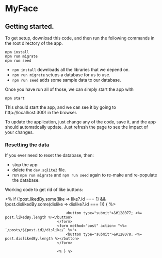 # MyFace

## Getting started.

To get setup, download this code, and then run the following commands in the root directory of the app.

```shell
npm install
npm run migrate
npm run seed
```

- `npm install` downloads all the libraries that we depend on.
- `npm run migrate` setups a database for us to use.
- `npm run seed` adds some sample data to our database.

Once you have run all of those, we can simply start the app with

```shell
npm start
```

This should start the app, and we can see it by going to http://localhost:3001 in the browser.

To update the application, just change any of the code, save it, and the app should automatically update.
Just refresh the page to see the impact of your changes.

### Resetting the data

If you ever need to reset the database, then:

- stop the app
- delete the `dev.sqlite3` file.
- run `npm run migrate` and `npm run seed` again to re-make and re-populate the database.


Working code to get rid of like buttons:

<% if (!post.likedBy.some(like => like?.id === 1) && !post.dislikedBy.some(dislike => dislike?.id === 1)) { %>
                                <form method="post"
                                action= "<%= `/posts/${post.id}/like/`%>">
                                
                                <button type="submit">&#128077; <%= post.likedBy.length %></button>
                            </form>
                            <form method="post" action= "<%= `/posts/${post.id}/dislike/` %>">
                                <button type="submit">&#128078; <%= post.dislikedBy.length %></button>
                            </form> 
                            
                            <% } %>